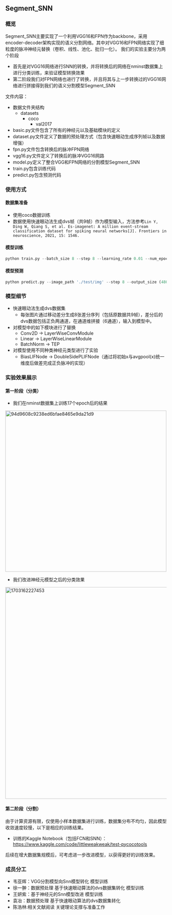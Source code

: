 ## Segment_SNN
### 概览
Segment_SNN主要实现了一个利用VGG16和FPN作为backbone，采用encoder-decoder架构实现的语义分割网络。其中对VGG16和FPN网络实现了细粒度的脉冲神经元替换（卷积、线性、池化、批归一化）。
我们的实验主要分为两个阶段
+ 首先是对VGG16网络进行SNN的转换，并将转换后的网络在nminst数据集上进行分类训练，来验证模型转换效果
+ 第二阶段我们对FPN网络也进行了转换，并且将其与上一步转换过的VGG16网络进行拼接得到我们的语义分割模型Segment_SNN

文件内容：
+ 数据文件夹结构
  + datasets
    + coco
      + val2017
+ basic.py文件包含了所有的神经元以及基础模块的定义
+ dataset.py文件定义了数据的预处理方式（包含快速眼动生成序列帧以及数据增强）
+ fpn.py文件包含转换后的脉冲FPN网络
+ vgg16.py文件定义了转换后的脉冲VGG16网路
+ model.py定义了整合VGG和FPN网络的分割模型Segment_SNN
+ train.py包含训练代码
+ predict.py包含预测代码
### 使用方式
#### 数据集准备
+ 使用coco数据训练
+ 数据使用快速眼动法生成dvs帧（共9帧）作为模型输入，方法参考`Lin Y, Ding W, Qiang S, et al. Es-imagenet: A million event-stream classification dataset for spiking neural networks[J]. Frontiers in neuroscience, 2021, 15: 1546.`

#### 模型训练
```python
python train.py --batch_size 8 --step 8 --learning_rate 0.01 --num_epochs 100 -output_size (480, 480)
```

#### 模型预测
```python
python predict.py --image_path './test/img' --step 8 --output_size (480, 480) --output_dir './test/out'
```
### 模型细节
+ 快速眼动法生成dvs数据集
  + 每张图片通过移动差分生成8张差分序列（包括原数据共9帧），差分后的dvs数据包括正负两通道，在通道维拼接（6通道），输入到模型中。
+ 对模型中的如下模块进行了替换
  + Conv2D $\rightarrow$ LayerWiseConvModule
  + Linear $\rightarrow$ LayerWiseLinearModule
  + BatchNorm $\rightarrow$ TEP
+ 对模型使用不同种类神经元类型进行了实验
  + BiasLIFNode $\rightarrow$ DoubleSidePLIFNode（通过将初始x与avgpool(x)统一维度后做差完成正负脉冲的实现）
### 实验效果展示
#### 第一阶段（分类）
+ 我们在nminst数据集上训练17个epoch后的结果
<img width="503" alt="94d9608c9238ed6bfae8465e9da21d9" src="https://github.com/yahuiwei123/segment_snn/assets/84215971/99bc2e72-d151-4a2b-bdce-2b81c9982185">

+ 我们改进神经元模型之后的分类效果
<img width="661" alt="1703162227453" src="https://github.com/yahuiwei123/segment_snn/assets/101793579/176a4126-5f92-4c85-9377-904a28e39762">

#### 第二阶段（分割）
由于计算资源有限，仅使用小样本数据集进行训练，数据集分布不均匀，因此模型收敛速度较慢，以下是相应的训练结果。
+ 训练的Kaggle Notebook（包括FCN和SNN）：https://www.kaggle.com/code/littleweakweak/test-pycocotools

后续在增大数据集规模后，可考虑进一步改进模型，以获得更好的训练效果。

### 成员分工
+ 韦亚辉：VGG分割模型向Snn模型转化 模型训练
+ 徐一翀：数据预处理 基于快速眼动算法的dvs数据集转化 模型训练
+ 王妍紫：基于神经元的Snn模型改进 模型训练
+ 袁冶：数据预处理 基于快速眼动算法的dvs数据集转化
+ 陈浩林:相关文献阅读 关键理论支撑与准备工作
